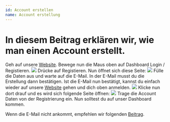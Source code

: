 ```yaml
---
id: Account erstellen
name: Account erstellung 
---
```



# In diesem Beitrag erklären wir, wie man einen Account erstellt. 
Geh auf unsere [Website](https://robin-it.de).
Bewege nun die Maus oben auf Dashboard Login / Registieren. 
![](https://screen.r-it.link/FonU7/lAlawOZI62.png/raw)
Drücke auf Registieren.
Nun öffnet sich diese Seite:
![](https://screen.r-it.link/FonU7/NoHIQiMe67.png/raw)
Fülle die Daten aus und warte auf die E-Mail.
In der E-Mail musst du die Erstellung dann bestätigen.
Ist die E-Mail nun bestätigt, kannst du einfach wieder auf unsere [Website](https://robin-it.de) gehen und dich oben anmelden.
![](https://screen.r-it.link/FonU7/raqOGoLa27.png/raw)
Klicke nun dort drauf und es wird sich folgende Seite öffnen:
![](https://screen.r-it.link/FonU7/nISIqIlA56.png/raw)
Trage die Account Daten von der Registrierung ein.
Nun solltest du auf unser Dashboard kommen.

Wenn die E-Mail nicht ankommt, empfehlen wir folgenden [Beitrag](https://faq.robin-it.de/docs/Account/E-Mail%20Verifizierung).
